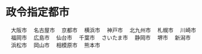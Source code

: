# 政令指定都市
　大阪市
　名古屋市
　京都市
　横浜市
　神戸市
　北九州市
　札幌市
　川崎市
　福岡市
　広島市
　仙台市
　千葉市
　さいたま市
　静岡市
　堺市
　新潟市
　浜松市
　岡山市
　相模原市
　熊本市
